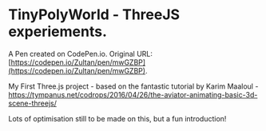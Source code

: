 # TinyPolyWorld - ThreeJS experiements.

A Pen created on CodePen.io. Original URL: [https://codepen.io/Zultan/pen/mwGZBP](https://codepen.io/Zultan/pen/mwGZBP).

My First Three.js project - based on the fantastic tutorial by Karim Maaloul - https://tympanus.net/codrops/2016/04/26/the-aviator-animating-basic-3d-scene-threejs/

Lots of optimisation still to be made on this, but a fun introduction!
